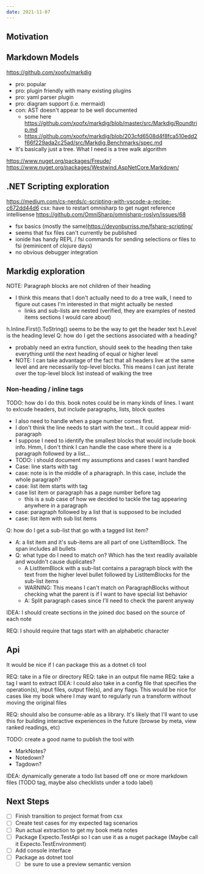 ```yaml
---
date: 2021-11-07
---
```


## Motivation

## Markdown Models
https://github.com/xoofx/markdig
- pro: popular
- pro: plugin friendly with many existing plugins
- pro: yaml parser plugin
- pro: diagram support (i.e. mermaid)
- con: AST doesn't appear to be well documented
  - some here https://github.com/xoofx/markdig/blob/master/src/Markdig/Roundtrip.md
  - https://github.com/xoofx/markdig/blob/203cfd6508d4f8fca510edd2f66f229ada2c25ad/src/Markdig.Benchmarks/spec.md
- It's basically just a tree. What I need is a tree walk algorithm

https://www.nuget.org/packages/Freude/
https://www.nuget.org/packages/Westwind.AspNetCore.Markdown/


## .NET Scripting exploration
 https://medium.com/cs-nerds/c-scripting-with-vscode-a-recipe-c672dd44d6
 csx: have to restart omnisharp to get nuget reference intellisense https://github.com/OmniSharp/omnisharp-roslyn/issues/68


-  fsx basics (mostly the same)https://devonburriss.me/fsharp-scripting/
- seems that fsx files can't currently be published
- ionide has handy REPL / fsi commands for sending selections or files to fsi (reminicent of clojure days)
- no obvious debugger integration


## Markdig exploration

NOTE: Paragraph blocks are not children of their heading
- I think this means that I don't actually need to do a tree walk, I need to figure out cases I'm interested in that might actually be nested
  - links and sub-lists are nested (verified, they are examples of nested items sections I would care about)

h.Inline.First().ToString() seems to be the way to get the header text
h.Level is the heading level
Q: how do I get the sections associated with a heading?
- probably need an extra function, should seek to the heading then take everything until the next heading of equal or higher level
- NOTE: I can take advantage of the fact that all headers live at the same level and are necessarily top-level blocks. This means I can just iterate over the top-level block list instead of walking the tree


### Non-heading / inline tags
TODO: how do I do this. book notes could be in many kinds of lines. I want to exlcude headers, but include paragraphs, lists, block quotes
- I also need to handle when a page number comes first. 
- I don't think the line needs to start with the text... It could appear mid-paragraph
- I suppose I need to identify the smallest blocks that would include book info. Hmm, I don't think I can handle the case where there is a paragraph followed by a list...
-  TODO: i should document my assumptions and cases I want handled
  - Case: line starts with tag
  - case: note is in the middle of a pharagraph. In this case, include the whole paragraph?
  - case: list item starts with tag
  - case list item or paragraph has a page number before tag
    - this is a sub case of how we decided to tackle the tag appearing anywhere in a paragraph
  - case: paragraph followed by a list that is supposed to be included
  - case: list item with sub list items 

Q: how do I get a sub-list that go with a tagged list item?
- A: a list item and it's sub-items are all part of one ListItemBlock. The span includes all bullets
- Q: what type do I need to match on? Which has the text readily available and wouldn't cause duplicates?
  - A ListItemBlock with a sub-list contains a paragraph block with the text from the higher level bullet followed by ListItemBlocks for the sub-list items 
  - WARNING: This means I can't match on ParagraphBlocks without checking what the parent is if I want to have special list behavior
  - A: Split paragraph cases since I'll need to check the parent anyway


IDEA: I should create sections in the joined doc based on the source of each note

REQ: I should require that tags start with an alphabetic character


## Api

It would be nice if I can package this as a dotnet cli tool

REQ: take in a file or directory
REQ: take in an output file name
REQ: take a tag I want to extract
IDEA: I could also take in a config file that specifies the operation(s), input files, output file(s), and any flags. This would be nice for cases like my book where I may want to regularly run a transform without moving the original files

REQ: should also be consume-able as a library. It's likely that I'll want to use this for building interactive experiences in the future (browse by meta, view ranked readings, etc)

TODO: create a good name to publish the tool with
- MarkNotes?
- Notedown?
- Tagdown?

IDEA: dynamically generate a todo list based off one or more markdown files (TODO tag, maybe also checklists under a todo label)


## Next Steps
- [ ] Finish transition to project format from csx
- [ ] Create test cases for my expected tag scenarios
- [ ] Run actual extraction to get my book meta notes
- [ ] Package Expecto.TestApi so I can use it as a nuget package (Maybe call it Expecto.TestEnvironment)
- [ ] Add console interface
- [ ] Package as dotnet tool
  - [ ] be sure to use a preview semantic version